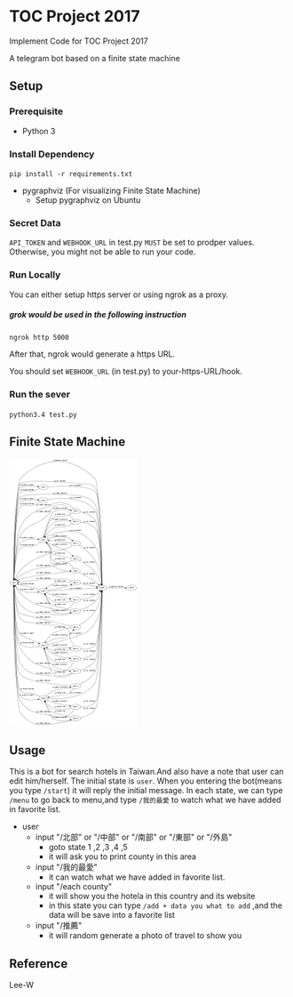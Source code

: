 TOC Project 2017
==========================
Implement Code for TOC Project 2017

A telegram bot based on a finite state machine

Setup
-------
### Prerequisite
* Python 3
### Install Dependency
`pip install -r requirements.txt`
* pygraphviz (For visualizing Finite State Machine)
   * Setup pygraphviz on Ubuntu
### Secret Data
`API_TOKEN` and `WEBHOOK_URL` in test.py `MUST` be set to prodper values. Otherwise, you might not be able to run your code.

### Run Locally
  You can either setup https server or using ngrok as a proxy.

  ##### grok would be used in the following instruction

  `ngrok http 5000`
  
  After that, ngrok would generate a https URL.

  You should set `WEBHOOK_URL` (in test.py) to your-https-URL/hook.
 
### Run the sever
`python3.4 test.py`

Finite State Machine
---------------------
![fsm.png](image/fsm.dot.png)

Usage
------------
This is a bot for search hotels in Taiwan.And also have a note that user can edit him/herself.
The initial state is `user`. When you entering the bot(means you type `/start`)
it will reply the initial message.
In each state, we can type `/menu` to go back to menu,and type `/我的最愛` to watch what
we have added in favorite list.
* user
  * input  "/北部" or "/中部" or "/南部" or "/東部" or "/外島"
    * goto state 1 ,2 ,3 ,4 ,5
    * it will ask you to print county in this area
  * input  "/我的最愛"  
    * it can watch what we have added in favorite list.
  * input "/each county"
    * it will show you the hotela in this country and its website
    * in this state you can type `/add + data you what to add` ,and the data will be save into a favorite list
  * input "/推薦" 
    * it will random generate a photo of travel to show you
    


Reference
------------
Lee-W
